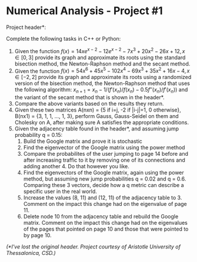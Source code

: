 # Numerical Analysis - Project #1

Project header\*:

Complete the following tasks in C++ or Python:

1. Given the function $f(x) = 14xe^{x-2} - 12e^{x-2} - 7x^3 + 20x^2 - 26x + 12, x \in [0, 3]$
   provide its graph and approximate its roots using the standard bisection method,
   the Newton-Raphson method and the secant method.
2. Given the function $f(x) = 54x^6 + 45x^5 - 102x^4 - 69x^3 + 35x^2 + 16x - 4, x \in [-2, 2]$
   provide its graph and approximate its roots using a randomized version of the bisection method,
   the Newton-Raphson method that uses the following algorithm: $x_{n+1} = x_n - 1/( f'(x_n)/f(x_n) - 0.5f''(x_n)/f'(x_n) )$
   and the variant of the secant method that is shown in the header\*.
3. Compare the above variants based on the results they return. 
4. Given these two matrices A(nxn) = {5 if i=j, -2 if |i-j|=1, 0 otherwise}, B(nx1) = {3, 1, 1, ..., 1, 3},
   perform Gauss, Gauss-Seidel on them and Cholesky on A, after making sure A satisfies the appropriate conditions.
5. Given the adjacency table found in the header\*, and assuming jump probability q = 0.15:
      1. Build the Google matrix and prove it is stochastic
      2. Find the eigenvector of the Google matrix using the power method
      3. Compare the probabilites of the user jumping to page 14 before and after increasing traffic to it by removing
         one of its connections and adding another 4. Do that however you like. 
      4. Find the eigenvectors of the Google matrix, again using the power method, but assuming new jump probabilities
         q = 0.02 and q = 0.6. Comparing these 3 vectors, decide how a q metric can describe a specific user in the real world. 
      5. Increase the values (8, 11) and (12, 11) of the adjacency table to 3. Comment on the impact this change had on the
         eigenvalue of page 11.
      6. Delete node 10 from the adjacency table and rebuild the Google matrix. Comment on the impact this change had on the
         eigenvalues of the pages that pointed on page 10 and those that were pointed to by page 10.
      
*(\*I've lost the original header. Project courtesy of Aristotle University of Thessalonica, CSD.)*
